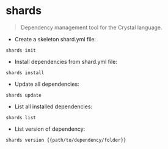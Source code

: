 # shards

> Dependency management tool for the Crystal language.

- Create a skeleton shard.yml file:

`shards init`

- Install dependencies from shard.yml file:

`shards install`

- Update all dependencies:

`shards update`

- List all installed dependencies:

`shards list`

- List version of dependency:

`shards version {{path/to/dependency/folder}}`
